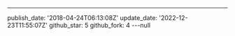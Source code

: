 ---
publish_date: '2018-04-24T06:13:08Z'
update_date: '2022-12-23T11:55:07Z'
github_star: 5
github_fork: 4
---null